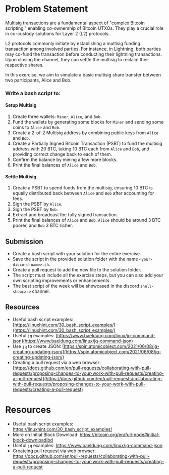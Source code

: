 # Problem Statement

Multisig transactions are a fundamental aspect of "complex Bitcoin scripting," enabling co-ownership of Bitcoin UTXOs. They play a crucial role in co-custody solutions for Layer 2 (L2) protocols.

L2 protocols commonly initiate by establishing a multisig funding transaction among involved parties. For instance, in Lightning, both parties may co-fund the transaction before conducting their lightning transactions. Upon closing the channel, they can settle the multisig to reclaim their respective shares.

In this exercise, we aim to simulate a basic multisig share transfer between two participants, Alice and Bob.

### Write a bash script to:

#### Setup Multisig

1. Create three wallets: `Miner`, `Alice`, and `Bob`.
2. Fund the wallets by generating some blocks for `Miner` and sending some coins to `Alice` and `Bob`.
3. Create a 2-of-2 Multisig address by combining public keys from `Alice` and `Bob`.
4. Create a Partially Signed Bitcoin Transaction (PSBT) to fund the multisig address with 20 BTC, taking 10 BTC each from `Alice` and `Bob`, and providing correct change back to each of them.
5. Confirm the balance by mining a few more blocks.
6. Print the final balances of `Alice` and `Bob`.

#### Settle Multisig

1. Create a PSBT to spend funds from the multisig, ensuring 10 BTC is equally distributed back between `Alice` and `Bob` after accounting for fees.
2. Sign the PSBT by `Alice`.
3. Sign the PSBT by `Bob`.
4. Extract and broadcast the fully signed transaction.
5. Print the final balances of `Alice` and `Bob`. `Alice` should be around 3 BTC poorer, and `Bob` 3 BTC richer.

## Submission

- Create a bash script with your solution for the entire exercise.
- Save the script in the provided solution folder with the name `<your-discord-name>.sh`.
- Create a pull request to add the new file to the solution folder.
- The script must include all the exercise steps, but you can also add your own scripting improvements or enhancements.
- The best script of the week will be showcased in the discord `shell-showcase` channel.

## Resources

- Useful bash script examples: [https://linuxhint.com/30_bash_script_examples/](https://linuxhint.com/30_bash_script_examples/)
- Useful `jq` examples: [https://www.baeldung.com/linux/jq-command-json](https://www.baeldung.com/linux/jq-command-json)
- Use `jq` to create JSON: [https://spin.atomicobject.com/2021/06/08/jq-creating-updating-json/](https://spin.atomicobject.com/2021/06/08/jq-creating-updating-json/)
- Creating a pull request via a web browser: [https://docs.github.com/en/pull-requests/collaborating-with-pull-requests/proposing-changes-to-your-work-with-pull-requests/creating-a-pull-request](https://docs.github.com/en/pull-requests/collaborating-with-pull-requests/proposing-changes-to-your-work-with-pull-requests/creating-a-pull-request)


# Resources

 - Useful bash script examples: https://linuxhint.com/30_bash_script_examples/
 - More on Initial Block Download: https://bitcoin.org/en/full-node#initial-block-downloadibd
 - Useful `jq` examples: https://www.baeldung.com/linux/jq-command-json
 - Createing pull request via web browser: https://docs.github.com/en/pull-requests/collaborating-with-pull-requests/proposing-changes-to-your-work-with-pull-requests/creating-a-pull-request
